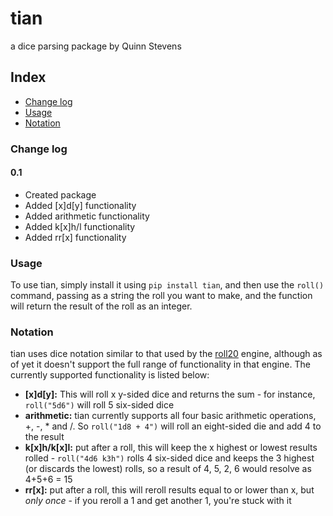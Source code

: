 # tian
a dice parsing package by Quinn Stevens

## Index

* [Change log](#change-log)
* [Usage](#usage)
* [Notation](#notation)

### Change log

#### 0.1
* Created package
* Added [x]d[y] functionality
* Added arithmetic functionality
* Added k[x]h/l functionality
* Added rr[x] functionality

### Usage

To use tian, simply install it using `pip install tian`, and then use the `roll()` command, passing as a string the roll you want to make, and the function will return the result of the roll as an integer.

### Notation

tian uses dice notation similar to that used by the [roll20](https://roll20.net) engine, although as of yet it doesn't support the full range of functionality in that engine. The currently supported functionality is listed below:

* **[x]d[y]:** This will roll x y-sided dice and returns the sum - for instance, `roll("5d6")` will roll 5 six-sided dice
* **arithmetic:** tian currently supports all four basic arithmetic operations, +, -, * and /. So `roll("1d8 + 4")` will roll an eight-sided die and add 4 to the result
* **k[x]h/k[x]l:** put after a roll, this will keep the x highest or lowest results rolled - `roll("4d6 k3h")` rolls 4 six-sided dice and keeps the 3 highest (or discards the lowest) rolls, so a result of 4, 5, 2, 6 would resolve as 4+5+6 = 15
* **rr[x]:** put after a roll, this will reroll results equal to or lower than x, but *only once* - if you reroll a 1 and get another 1, you're stuck with it
